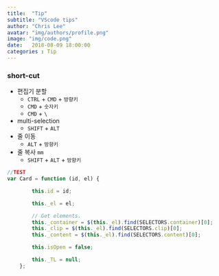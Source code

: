 ```yaml
---
title:  "Tip"
subtitle: "VScode tips"
author: "Chris Lee"
avatar: "img/authors/profile.png"
image: "img/code.png"
date:   2018-08-09 18:00:00
categories : Tip
---
```


### short-cut
- 편집기 분할
  - `CTRL` + `CMD` +  `방향키`
  - `CMD` + `숫자키`
  - `CMD` + `\`
- multi-selection
  - `SHIFT` + `ALT`
- 줄 이동
  - `ALT` + `방향키`
- 줄 복사 `mm`
  - `SHIFT` + `ALT` + `방향키`

```javascript
//TEST
var Card = function (id, el) {

        this.id = id;

        this._el = el;

        // Get elements.
        this._container = $(this._el).find(SELECTORS.container)[0];
        this._clip = $(this._el).find(SELECTORS.clip)[0];
        this._content = $(this._el).find(SELECTORS.content)[0];

        this.isOpen = false;

        this._TL = null;
    };
```